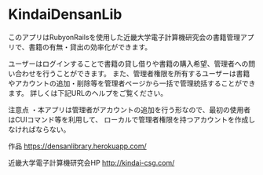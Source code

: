 KindaiDensanLib
====

このアプリはRubyonRailsを使用した近畿大学電子計算機研究会の書籍管理アプリで、書籍の有無・貸出の効率化ができます。

ユーザーはログインすることで書籍の貸し借りや書籍の購入希望、管理者への問い合わせを行うことができます。
また、管理者権限を所有するユーザーは書籍やアカウントの追加・削除等を管理者ページから一括で管理統括することができます。
詳しくは下記URLのヘルプをご覧ください。

注意点
・本アプリは管理者がアカウントの追加を行う形なので、最初の使用者はCUIコマンド等を利用して、
ローカルで管理者権限を持つアカウントを作成しなければならない。



作品
https://densanlibrary.herokuapp.com/

近畿大学電子計算機研究会HP
http://kindai-csg.com/
